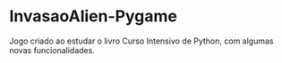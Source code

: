 # InvasaoAlien-Pygame
Jogo criado ao estudar o livro Curso Intensivo de Python, com algumas novas funcionalidades.
